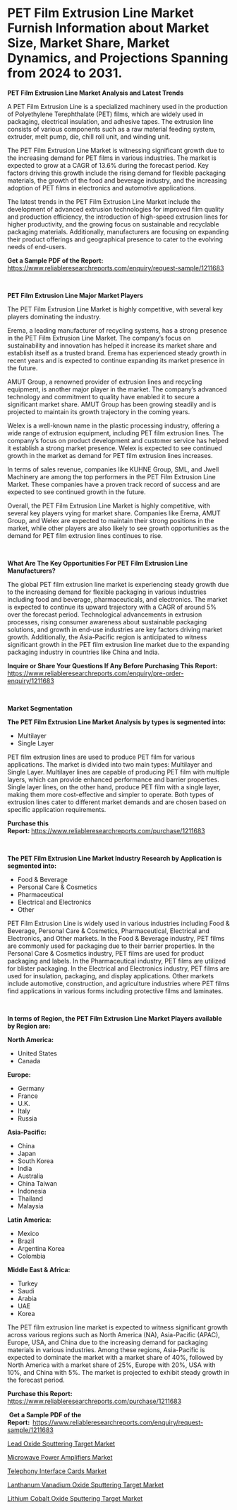 <p><h1>PET Film Extrusion Line Market Furnish Information about Market Size, Market Share, Market Dynamics, and Projections Spanning from 2024 to 2031.</h1></p><p><strong>PET Film Extrusion Line Market Analysis and Latest Trends</strong></p>
<p><p>A PET Film Extrusion Line is a specialized machinery used in the production of Polyethylene Terephthalate (PET) films, which are widely used in packaging, electrical insulation, and adhesive tapes. The extrusion line consists of various components such as a raw material feeding system, extruder, melt pump, die, chill roll unit, and winding unit.</p><p>The PET Film Extrusion Line Market is witnessing significant growth due to the increasing demand for PET films in various industries. The market is expected to grow at a CAGR of 13.6% during the forecast period. Key factors driving this growth include the rising demand for flexible packaging materials, the growth of the food and beverage industry, and the increasing adoption of PET films in electronics and automotive applications.</p><p>The latest trends in the PET Film Extrusion Line Market include the development of advanced extrusion technologies for improved film quality and production efficiency, the introduction of high-speed extrusion lines for higher productivity, and the growing focus on sustainable and recyclable packaging materials. Additionally, manufacturers are focusing on expanding their product offerings and geographical presence to cater to the evolving needs of end-users.</p></p>
<p><strong>Get a Sample PDF of the Report:&nbsp;</strong> <a href="https://www.reliableresearchreports.com/enquiry/request-sample/1211683">https://www.reliableresearchreports.com/enquiry/request-sample/1211683</a></p>
<p>&nbsp;</p>
<p><strong>PET Film Extrusion Line Major Market Players</strong></p>
<p><p>The PET Film Extrusion Line Market is highly competitive, with several key players dominating the industry. </p><p>Erema, a leading manufacturer of recycling systems, has a strong presence in the PET Film Extrusion Line Market. The company’s focus on sustainability and innovation has helped it increase its market share and establish itself as a trusted brand. Erema has experienced steady growth in recent years and is expected to continue expanding its market presence in the future.</p><p>AMUT Group, a renowned provider of extrusion lines and recycling equipment, is another major player in the market. The company’s advanced technology and commitment to quality have enabled it to secure a significant market share. AMUT Group has been growing steadily and is projected to maintain its growth trajectory in the coming years.</p><p>Welex is a well-known name in the plastic processing industry, offering a wide range of extrusion equipment, including PET film extrusion lines. The company’s focus on product development and customer service has helped it establish a strong market presence. Welex is expected to see continued growth in the market as demand for PET film extrusion lines increases.</p><p>In terms of sales revenue, companies like KUHNE Group, SML, and Jwell Machinery are among the top performers in the PET Film Extrusion Line Market. These companies have a proven track record of success and are expected to see continued growth in the future.</p><p>Overall, the PET Film Extrusion Line Market is highly competitive, with several key players vying for market share. Companies like Erema, AMUT Group, and Welex are expected to maintain their strong positions in the market, while other players are also likely to see growth opportunities as the demand for PET film extrusion lines continues to rise.</p></p>
<p>&nbsp;</p>
<p><strong>What Are The Key Opportunities For PET Film Extrusion Line Manufacturers?</strong></p>
<p><p>The global PET film extrusion line market is experiencing steady growth due to the increasing demand for flexible packaging in various industries including food and beverage, pharmaceuticals, and electronics. The market is expected to continue its upward trajectory with a CAGR of around 5% over the forecast period. Technological advancements in extrusion processes, rising consumer awareness about sustainable packaging solutions, and growth in end-use industries are key factors driving market growth. Additionally, the Asia-Pacific region is anticipated to witness significant growth in the PET film extrusion line market due to the expanding packaging industry in countries like China and India.</p></p>
<p><strong>Inquire or Share Your Questions If Any Before Purchasing This Report:</strong> <a href="https://www.reliableresearchreports.com/enquiry/pre-order-enquiry/1211683">https://www.reliableresearchreports.com/enquiry/pre-order-enquiry/1211683</a></p>
<p>&nbsp;</p>
<p><strong>Market Segmentation</strong></p>
<p><strong>The PET Film Extrusion Line Market Analysis by types is segmented into:</strong></p>
<p><ul><li>Multilayer</li><li>Single Layer</li></ul></p>
<p><p>PET film extrusion lines are used to produce PET film for various applications. The market is divided into two main types: Multilayer and Single Layer. Multilayer lines are capable of producing PET film with multiple layers, which can provide enhanced performance and barrier properties. Single layer lines, on the other hand, produce PET film with a single layer, making them more cost-effective and simpler to operate. Both types of extrusion lines cater to different market demands and are chosen based on specific application requirements.</p></p>
<p><strong>Purchase this Report:&nbsp;</strong><a href="https://www.reliableresearchreports.com/purchase/1211683">https://www.reliableresearchreports.com/purchase/1211683</a></p>
<p>&nbsp;</p>
<p><strong>The PET Film Extrusion Line Market Industry Research by Application is segmented into:</strong></p>
<p><ul><li>Food & Beverage</li><li>Personal Care & Cosmetics</li><li>Pharmaceutical</li><li>Electrical and Electronics</li><li>Other</li></ul></p>
<p><p>PET Film Extrusion Line is widely used in various industries including Food & Beverage, Personal Care & Cosmetics, Pharmaceutical, Electrical and Electronics, and Other markets. In the Food & Beverage industry, PET films are commonly used for packaging due to their barrier properties. In the Personal Care & Cosmetics industry, PET films are used for product packaging and labels. In the Pharmaceutical industry, PET films are utilized for blister packaging. In the Electrical and Electronics industry, PET films are used for insulation, packaging, and display applications. Other markets include automotive, construction, and agriculture industries where PET films find applications in various forms including protective films and laminates.</p></p>
<p>&nbsp;</p>
<p><strong>In terms of Region, the PET Film Extrusion Line Market Players available by Region are:</strong></p>
<p>
    <p> <strong> North America: </strong>
        <ul>
            <li>United States</li>
            <li>Canada</li>
        </ul>
        </p> 
    <p> <strong> Europe: </strong>
        <ul>
            <li>Germany</li>
            <li>France</li>
            <li>U.K.</li>
            <li>Italy</li>
            <li>Russia</li>
        </ul>
        </p> 
    <p> <strong> Asia-Pacific: </strong>
        <ul>
            <li>China</li>
            <li>Japan</li>
            <li>South Korea</li>
            <li>India</li>
            <li>Australia</li>
            <li>China Taiwan</li>
            <li>Indonesia</li>
            <li>Thailand</li>
            <li>Malaysia</li>
        </ul>
        </p> 
    <p> <strong> Latin America: </strong>
        <ul>
            <li>Mexico</li>
            <li>Brazil</li>
            <li>Argentina Korea</li>
            <li>Colombia</li>
        </ul>
        </p> 
    <p> <strong> Middle East & Africa: </strong>
        <ul>
            <li>Turkey</li>
            <li>Saudi</li>
            <li>Arabia</li>
            <li>UAE</li>
            <li>Korea</li>
        </ul>
    </p>
    </p>
<p><p>The PET film extrusion line market is expected to witness significant growth across various regions such as North America (NA), Asia-Pacific (APAC), Europe, USA, and China due to the increasing demand for packaging materials in various industries. Among these regions, Asia-Pacific is expected to dominate the market with a market share of 40%, followed by North America with a market share of 25%, Europe with 20%, USA with 10%, and China with 5%. The market is projected to exhibit steady growth in the forecast period.</p></p>
<p><strong>Purchase this Report: </strong><a href="https://www.reliableresearchreports.com/purchase/1211683">https://www.reliableresearchreports.com/purchase/1211683</a></p>
<p>&nbsp;<strong>Get a Sample PDF of the Report:&nbsp;&nbsp;</strong><a href="https://www.reliableresearchreports.com/enquiry/request-sample/1211683">https://www.reliableresearchreports.com/enquiry/request-sample/1211683</a></p>
<p><strong></strong></p>
<p><p><a href="https://medium.com/@haileeward2023/lead-oxide-sputtering-target-market-analysis-its-cagr-market-segmentation-and-global-industry-7b8d4c142ada">Lead Oxide Sputtering Target Market</a></p><p><a href="https://github.com/markusgodoy/Market-Research-Report-List-2/blob/main/microwave-power-amplifiers-market.md">Microwave Power Amplifiers Market</a></p><p><a href="https://github.com/luckyshygirl/Market-Research-Report-List-3/blob/main/telephony-interface-cards-market.md">Telephony Interface Cards Market</a></p><p><a href="https://medium.com/@haileeward2023/lanthanum-vanadium-oxide-sputtering-target-market-analysis-its-cagr-market-segmentation-and-009cff4d7ad8">Lanthanum Vanadium Oxide Sputtering Target Market</a></p><p><a href="https://medium.com/@haileeward2023/lithium-cobalt-oxide-sputtering-target-market-competitive-analysis-market-trends-and-forecast-to-7477593e3830">Lithium Cobalt Oxide Sputtering Target Market</a></p></p>